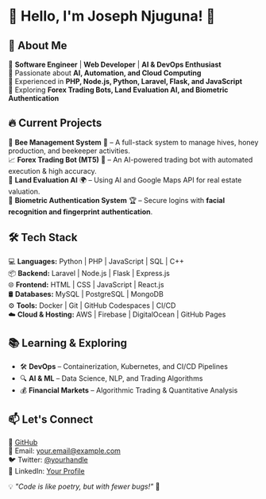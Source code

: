 # 👋 Hello, I'm Joseph Njuguna! 🚀  

## 🌟 About Me  
🔹 **Software Engineer** | **Web Developer** | **AI & DevOps Enthusiast**  
🔹 Passionate about **AI, Automation, and Cloud Computing**  
🔹 Experienced in **PHP, Node.js, Python, Laravel, Flask, and JavaScript**  
🔹 Exploring **Forex Trading Bots, Land Evaluation AI, and Biometric Authentication**  

## 🔥 Current Projects  
🚀 **Bee Management System** 🐝 – A full-stack system to manage hives, honey production, and beekeeper activities.  
📈 **Forex Trading Bot (MT5)** 🤖 – An AI-powered trading bot with automated execution & high accuracy.  
🏡 **Land Evaluation AI** 🌍 – Using AI and Google Maps API for real estate valuation.  
🔐 **Biometric Authentication System** 🏆 – Secure logins with **facial recognition and fingerprint authentication**.  

## 🛠 Tech Stack  
💻 **Languages:** Python | PHP | JavaScript | SQL | C++  
📦 **Backend:** Laravel | Node.js | Flask | Express.js  
🌐 **Frontend:** HTML | CSS | JavaScript | React.js  
🛢 **Databases:** MySQL | PostgreSQL | MongoDB  
⚙️ **Tools:** Docker | Git | GitHub Codespaces | CI/CD  
☁️ **Cloud & Hosting:** AWS | Firebase | DigitalOcean | GitHub Pages  

## 📚 Learning & Exploring  
- 🛠 **DevOps** – Containerization, Kubernetes, and CI/CD Pipelines  
- 🔍 **AI & ML** – Data Science, NLP, and Trading Algorithms  
- 💰 **Financial Markets** – Algorithmic Trading & Quantitative Analysis  

## 📫 Let's Connect  
🔗 [GitHub](https://github.com/josephnjuguna)  
📧 Email: your.email@example.com  
🐦 Twitter: [@yourhandle](https://twitter.com/yourhandle)  
💼 LinkedIn: [Your Profile](https://linkedin.com/in/yourprofile)  

💡 *"Code is like poetry, but with fewer bugs!"* 🚀  


<!--
**jjuh709/jjuh709** is a ✨ _special_ ✨ repository because its `README.md` (this file) appears on your GitHub profile.

Here are some ideas to get you started:

- 🔭 I’m currently working on ...
- 🌱 I’m currently learning ...
- 👯 I’m looking to collaborate on ...
- 🤔 I’m looking for help with ...
- 💬 Ask me about ...
- 📫 How to reach me: ...
- 😄 Pronouns: ...
- ⚡ Fun fact: ...
-->
